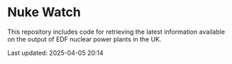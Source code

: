 # Nuke Watch

This repository includes code for retrieving the latest information available on the output of EDF nuclear power plants in the UK.

Last updated: 2025-04-05 20:14